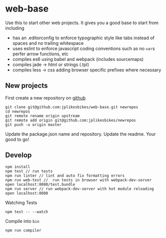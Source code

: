 # web-base
Use this to start other web projects. It gives you a good base to start from including
+ has an .editorconfig to enforce typographic style like tabs instead of spaces and no trailing whitespace
+ uses eslint to enforce javascript coding conventions such as no `var`s perfer arrow functions, etc
+ compiles es6 using babel and webpack (includes sourcemaps)
+ compiles jade -> html or strings (.tpl)
+ compiles less -> css adding browser specific prefixes where necessary

## New projects
First create a new repository on [github](https://github.com/new)
```
git clone git@github.com:jplikesbikes/web-base.git newrepos
cd newrepos
git remote rename origin upstream
git remote add origin git@github.com:jplikesbikes/newrepos
git push -u origin master
```
Update the package.json name and repository.
Update the readme.
Your good to go!

## Develop
```
npm install
npm test // run tests
npm run linter // lint and auto fix formatting errors
npm run web-test //  run tests in browser with webpack-dev-server
open localhost:8080/test.bundle
npm run server // run webpack-dev-server with hot module reloading
open localhost:8080
```

Watching Tests
```
npm test -- --watch
```

Compile into `bin`
```
npm run compiler
```
